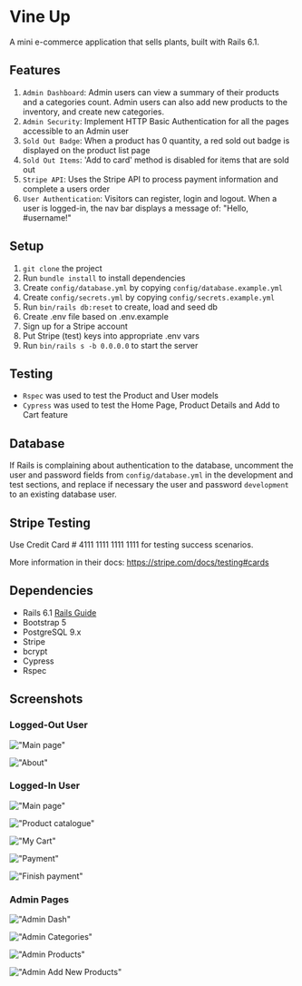 # Vine Up

A mini e-commerce application that sells plants, built with Rails 6.1.

## Features

1. `Admin Dashboard`: Admin users can view a summary of their products and a categories count. Admin users can also add new products to the inventory, and create new categories.
2. `Admin Security`: Implement HTTP Basic Authentication for all the pages accessible to an Admin user
3. `Sold Out Badge`: When a product has 0 quantity, a red sold out badge is displayed on the product list page
4. `Sold Out Items`: 'Add to card' method is disabled for items that are sold out
5. `Stripe API`: Uses the Stripe API to process payment information and complete a users order
6. `User Authentication`: Visitors can register, login and logout. When a user is logged-in, the nav bar displays a message of: "Hello, #username!"

## Setup

1. `git clone` the project
2. Run `bundle install` to install dependencies
3. Create `config/database.yml` by copying `config/database.example.yml`
4. Create `config/secrets.yml` by copying `config/secrets.example.yml`
5. Run `bin/rails db:reset` to create, load and seed db
6. Create .env file based on .env.example
7. Sign up for a Stripe account
8. Put Stripe (test) keys into appropriate .env vars
9. Run `bin/rails s -b 0.0.0.0` to start the server

## Testing

- `Rspec` was used to test the Product and User models
- `Cypress` was used to test the Home Page, Product Details and Add to Cart feature

## Database

If Rails is complaining about authentication to the database, uncomment the user and password fields from `config/database.yml` in the development and test sections, and replace if necessary the user and password `development` to an existing database user.

## Stripe Testing

Use Credit Card # 4111 1111 1111 1111 for testing success scenarios.

More information in their docs: <https://stripe.com/docs/testing#cards>

## Dependencies

- Rails 6.1 [Rails Guide](http://guides.rubyonrails.org/v6.1/)
- Bootstrap 5
- PostgreSQL 9.x
- Stripe
- bcrypt
- Cypress
- Rspec

## Screenshots

### Logged-Out User

!["Main page"](https://github.com/vorotyna/vine-up/blob/main/docs/home.png?raw=true)

!["About"](https://github.com/vorotyna/vine-up/blob/main/docs/about.png?raw=true)

### Logged-In User

!["Main page"](https://github.com/vorotyna/vine-up/blob/main/docs/logged-in-home.png?raw=true)

!["Product catalogue"](https://github.com/vorotyna/vine-up/blob/main/docs/catalogue.png?raw=true)

!["My Cart"](https://github.com/vorotyna/vine-up/blob/main/docs/my-cart.png?raw=true)

!["Payment"](https://github.com/vorotyna/vine-up/blob/main/docs/pay.png?raw=true)

!["Finish payment"](https://github.com/vorotyna/vine-up/blob/main/docs/finish-payment.png?raw=true)

### Admin Pages

!["Admin Dash"](https://github.com/vorotyna/vine-up/blob/main/docs/admin-dash.png?raw=true)

!["Admin Categories"](https://github.com/vorotyna/vine-up/blob/main/docs/admin-cat.png?raw=true)

!["Admin Products"](https://github.com/vorotyna/vine-up/blob/main/docs/admin-prod.png?raw=true)

!["Admin Add New Products"](https://github.com/vorotyna/vine-up/blob/main/docs/admin-add-prod.png?raw=true)
